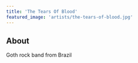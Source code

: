 ```yaml
---
title: 'The Tears Of Blood'
featured_image: 'artists/the-tears-of-blood.jpg'
---
```


## About

Goth rock band from Brazil
